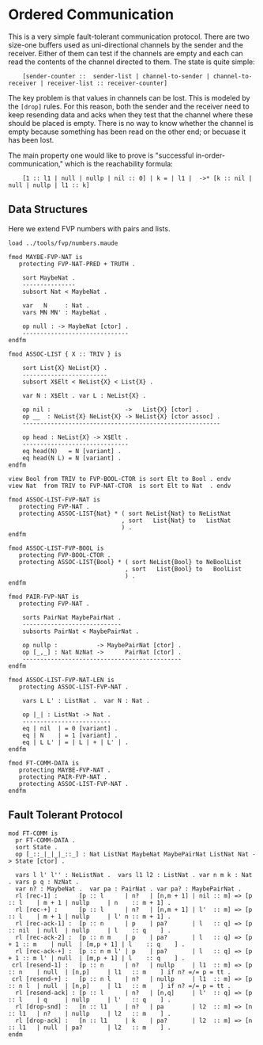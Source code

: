 Ordered Communication
=====================

This is a very simple fault-tolerant communication protocol.
There are two size-one buffers used as uni-directional channels by the sender and the receiver.
Either of them can test if the channels are empty and each can read the contents of the channel directed to them.
The state is quite simple:

```
    [sender-counter ::  sender-list | channel-to-sender | channel-to-receiver | receiver-list :: receiver-counter]
```

The key problem is that values in channels can be lost.
This is modeled by the `[drop]` rules.
For this reason, both the sender and the receiver need to keep resending data and acks when they test that the channel where these should be placed is empty.
There is no way to know whether the channel is empty because something has been read on the other end; or becuase it has been lost.

The main property one would like to prove is "successful in-order-communication," which is the reachability formula:

```
    [1 :: l1 | null | nullp | nil :: 0] | k = | l1 |  ->* [k :: nil | null | nullp | l1 :: k]
```

Data Structures
---------------

Here we extend FVP numbers with pairs and lists.

```maude
load ../tools/fvp/numbers.maude

fmod MAYBE-FVP-NAT is
   protecting FVP-NAT-PRED + TRUTH .

    sort MaybeNat .
    ---------------
    subsort Nat < MaybeNat .

    var   N     : Nat .
    vars MN MN' : MaybeNat .

    op null : -> MaybeNat [ctor] .
    ------------------------------
endfm

fmod ASSOC-LIST { X :: TRIV } is

    sort List{X} NeList{X} .
    ------------------------
    subsort X$Elt < NeList{X} < List{X} .

    var N : X$Elt . var L : NeList{X} .

    op nil :                     ->   List{X} [ctor] .
    op __  : NeList{X} NeList{X} -> NeList{X} [ctor assoc] .
    --------------------------------------------------------

    op head : NeList{X} -> X$Elt .
    ------------------------------
    eq head(N)   = N [variant] .
    eq head(N L) = N [variant] .
endfm

view Bool from TRIV to FVP-BOOL-CTOR is sort Elt to Bool . endv
view Nat  from TRIV to FVP-NAT-CTOR  is sort Elt to Nat  . endv

fmod ASSOC-LIST-FVP-NAT is
   protecting FVP-NAT .
   protecting ASSOC-LIST{Nat} * ( sort NeList{Nat} to NeListNat
                                , sort   List{Nat} to   ListNat
                                ) .
endfm

fmod ASSOC-LIST-FVP-BOOL is
   protecting FVP-BOOL-CTOR .
   protecting ASSOC-LIST{Bool} * ( sort NeList{Bool} to NeBoolList
                                 , sort   List{Bool} to   BoolList
                                 ) .
endfm

fmod PAIR-FVP-NAT is
   protecting FVP-NAT .

    sorts PairNat MaybePairNat .
    ----------------------------
    subsorts PairNat < MaybePairNat .

    op nullp :           -> MaybePairNat [ctor] .
    op [_,_] : Nat NzNat ->      PairNat [ctor] .
    ---------------------------------------------
endfm

fmod ASSOC-LIST-FVP-NAT-LEN is
   protecting ASSOC-LIST-FVP-NAT .

    vars L L' : ListNat .  var N : Nat .

    op |_| : ListNat -> Nat .
    -------------------------
    eq | nil  | = 0 [variant] .
    eq | N    | = 1 [variant] .
    eq | L L' | = | L | + | L' | .
endfm

fmod FT-COMM-DATA is
   protecting MAYBE-FVP-NAT .
   protecting PAIR-FVP-NAT .
   protecting ASSOC-LIST-FVP-NAT .
endfm
```

Fault Tolerant Protocol
-----------------------

```maude
mod FT-COMM is
  pr FT-COMM-DATA .
  sort State .
  op [_::_|_|_|_::_] : Nat ListNat MaybeNat MaybePairNat ListNat Nat -> State [ctor] .

  vars l l' l'' : NeListNat .  vars l1 l2 : ListNat . var n m k : Nat . vars p q : NzNat .
  var n? : MaybeNat .  var pa : PairNat . var pa? : MaybePairNat .
  rl [rec-1] :      [p :: l      | n?   | [n,m + 1] | nil :: m] => [p     :: l    | m + 1 | nullp     | n    :: m + 1] .
  rl [rec-+] :      [p :: l      | n?   | [n,m + 1] | l'  :: m] => [p     :: l    | m + 1 | nullp     | l' n :: m + 1] .
  rl [rec-ack-1] :  [p :: n      | p    | pa?       | l   :: q] => [p     :: nil  | null  | nullp     | l    :: q    ] .
  rl [rec-ack-2] :  [p :: n m    | p    | pa?       | l   :: q] => [p + 1 :: m    | null  | [m,p + 1] | l    :: q    ] .
  rl [rec-ack-+] :  [p :: n m l' | p    | pa?       | l   :: q] => [p + 1 :: m l' | null  | [m,p + 1] | l    :: q    ] .
 crl [resend-1] :   [p :: n      | n?   | nullp     | l1  :: m] => [p     :: n    | null  | [n,p]     | l1   :: m    ] if n? =/= p = tt .
 crl [resend-+] :   [p :: n l    | n?   | nullp     | l1  :: m] => [p     :: n l  | null  | [n,p]     | l1   :: m    ] if n? =/= p = tt .
  rl [resend-ack] : [p :: l      | n?   | [n,q]     | l'  :: q] => [p     :: l    | q     | nullp     | l'   :: q    ] .
  rl [drop-snd] :   [n :: l1     | n?   | pa        | l2  :: m] => [n     :: l1   | n?    | nullp     | l2   :: m    ] .
  rl [drop-ack] :   [n :: l1     | k    | pa?       | l2  :: m] => [n     :: l1   | null  | pa?       | l2   :: m    ] .
endm
```
